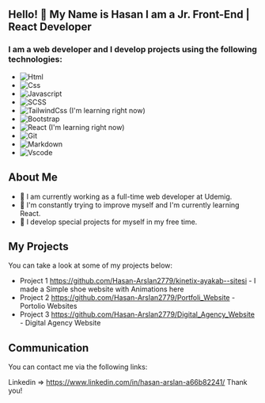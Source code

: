 ## Hello! 👋 My Name is Hasan I am a Jr. Front-End | React Developer

### I am a web developer and I develop projects using the following technologies:

* ![Html](https://img.shields.io/badge/HTML5-E34F26?style=flat&logo=html5&logoColor=white)
* ![Css](https://img.shields.io/badge/CSS3-1572B6?style=flat&logo=css3&logoColor=white)
* ![Javascript](https://img.shields.io/badge/JavaScript-323330?style=flat&logo=javascript&logoColor=F7DF1E)
* ![SCSS](https://img.shields.io/badge/SCSS-hotpink.svg?style=flat&logo=SCSS&logoColor=white)
* ![TailwindCss](https://img.shields.io/badge/TailwindCss-hotblue.svg?style=flat&logo=TailwindCss&logoColor=white) (I'm learning right now)
* ![Bootstrap](https://img.shields.io/badge/Bootstrap-%23563D7C.svg?style=flat&logo=Bootstrap&logoColor=white)
* ![React](https://img.shields.io/badge/React-323330?style=flat&logo=react&logoColor=F7DF1E) (I'm learning right now)
* ![Git](https://img.shields.io/badge/GIT-E44C30?style=flat&logo=git&logoColor=white)
* ![Markdown](https://img.shields.io/badge/Markdown-000000?style=flat&logo=markdown&logoColor=white)
* ![Vscode](https://img.shields.io/badge/Visual_Studio_Code-0078D4?style=flat&logo=visual%20studio%20code&logoColor=white)
## About Me
* 💼 I am currently working as a full-time web developer at Udemig.
* 🌱 I'm constantly trying to improve myself and I'm currently learning React.
* 🔭 I develop special projects for myself in my free time.
## My Projects
You can take a look at some of my projects below:

* Project 1 https://github.com/Hasan-Arslan2779/kinetix-ayakab--sitesi - I made a Simple shoe website with Animations here
* Project 2 https://github.com/Hasan-Arslan2779/Portfoli_Website - Portolio Websites
* Project 3 https://github.com/Hasan-Arslan2779/Digital_Agency_Website - Digital Agency Website
## Communication
You can contact me via the following links:

Linkedin => https://www.linkedin.com/in/hasan-arslan-a66b82241/
Thank you!
